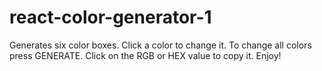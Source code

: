 # react-color-generator-1
Generates six color boxes. Click a color to change it. To change all colors press GENERATE. Click on the RGB or HEX value to copy it. Enjoy!
